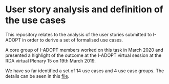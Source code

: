 # User story analysis and definition of the use cases 
This repository relates to the analysis of the user stories submitted to I-ADOPT in order to derive a set of formalised use cases.

A core group of I-ADOPT members worked on this task in March 2020 and presented a highlight of the outcome at the I-ADOPT virtual session at the RDA virtual Plenary 15 on 19th March 2019. 

We have so far identified a set of 14 use cases and 4 use case groups. The details can be seen in this [file](https://github.com/i-adopt/usecase_analysis/blob/master/UCG.csv).
